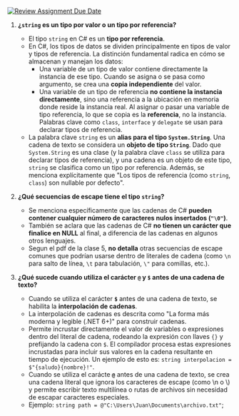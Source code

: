 [![Review Assignment Due Date](https://classroom.github.com/assets/deadline-readme-button-22041afd0340ce965d47ae6ef1cefeee28c7c493a6346c4f15d667ab976d596c.svg)](https://classroom.github.com/a/24pP-Pw_)


1.  **¿`string` es un tipo por valor o un tipo por referencia?**
    *   El tipo `string` en C# es un **tipo por referencia**.
    *   En C#, los tipos de datos se dividen principalmente en tipos de valor y tipos de referencia. La distinción fundamental radica en cómo se almacenan y manejan los datos:
        *   Una variable de un tipo de valor contiene directamente la instancia de ese tipo. Cuando se asigna o se pasa como argumento, se crea una **copia independiente** del valor.
        *   Una variable de un tipo de referencia **no contiene la instancia directamente**, sino una referencia a la ubicación en memoria donde reside la instancia real. Al asignar o pasar una variable de tipo referencia, lo que se copia es la **referencia**, no la instancia. Palabras clave como `class`, `interface` y `delegate` se usan para declarar tipos de referencia.
    *   La palabra clave `string` es un **alias para el tipo `System.String`**. Una cadena de texto se considera un **objeto de tipo `String`**. Dado que `System.String` es una clase (y la palabra clave `class` se utiliza para declarar tipos de referencia), y una cadena es un objeto de este tipo, `string` se clasifica como un tipo por referencia. Además, se menciona explícitamente que "Los tipos de referencia (como `string`, `class`) son nullable por defecto".

2.  **¿Qué secuencias de escape tiene el tipo `string`?**
    *   Se menciona específicamente que las cadenas de C# **pueden contener cualquier número de caracteres nulos insertados (`"\0"`)**.
    *   También se aclara que las cadenas de C# **no tienen un carácter que finalice en NULL** al final, a diferencia de las cadenas en algunos otros lenguajes.
    *   Segun el pdf de la clase 5, **no detalla** otras secuencias de escape comunes que podrían usarse dentro de literales de cadena (como `\n` para salto de línea, `\t` para tabulación, `\"` para comillas, etc.).

3.  **¿Qué sucede cuando utiliza el carácter `@` y `$` antes de una cadena de texto?**
    *   Cuando se utiliza el carácter **`$`** antes de una cadena de texto, se habilita la **interpolación de cadenas**.
    *   La interpolación de cadenas es descrita como "La forma más moderna y legible (.NET 6+)" para construir cadenas.
    *   Permite incrustar directamente el valor de variables o expresiones dentro del literal de cadena, rodeando la expresión con llaves `{}` y prefijando la cadena con `$`. El compilador procesa estas expresiones incrustadas para incluir sus valores en la cadena resultante en tiempo de ejecución. Un ejemplo de esto es: `string interpolacion = $"{saludo}{nombre}!"`.
    *   Cuando se utiliza el carácte **`@`** antes de una cadena de texto, se crea una cadena literal que ignora los caracteres de escape (como \n o \\) y permite escribir texto multilínea o rutas de archivos sin necesidad de escapar caracteres especiales.
    *   Ejemplo: `string path = @"C:\Users\Juan\Documents\archivo.txt"`;
